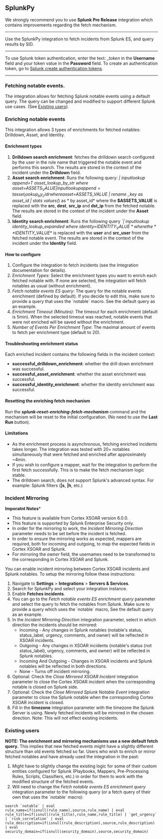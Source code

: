 ## SplunkPy
We strongly recommend you to use **Splunk Pre Release** integration which contains improvements regarding the fetch mechanism.   
***

Use the SplunkPy integration to fetch incidents from Splunk ES, and query results by SID.
***

To use Splunk token authentication, enter the text: *_token* in the **Username** field and your token value in the **Password** field.
To create an authentication token, go to [Splunk create authentication tokens](https://docs.splunk.com/Documentation/SplunkCloud/8.1.2101/Security/CreateAuthTokens).
***

### Fetching notable events.
The integration allows for fetching Splunk notable events using a default query. The query can be changed and modified to support different Splunk use cases. (See [Existing users](#existing-users)).

### Enriching notable events
This integration allows 3 types of enrichments for fetched notables: Drilldown, Asset, and Identity.

#### Enrichment types
1. **Drilldown search enrichment**: fetches the drilldown search configured by the user in the rule name that triggered the notable event and performs this search. The results are stored in the context of the incident under the **Drilldown** field.
2. **Asset search enrichment**: Runs the following query:
*| inputlookup append=T asset_lookup_by_str where asset=$ASSETS_VALUE | inputlookup append=t asset_lookup_by_cidr where asset=$ASSETS_VALUE | rename _key as asset_id | stats values(*) as * by asset_id*
where the **$ASSETS_VALUE** is replaced with the **src**, **dest**, **src_ip** and **dst_ip** from the fetched notable. The results are stored in the context of the incident under the **Asset** field.
3. **Identity search enrichment**: Runs the following query
*`| inputlookup identity_lookup_expanded where identity=$IDENTITY_VALUE*
where the **$IDENTITY_VALUE** is replaced with the **user** and **src_user** from the fetched notable event. The results are stored in the context of the incident under the **Identity** field.

#### How to configure
1. Configure the integration to fetch incidents (see the Integration documentation for details).
2. *Enrichment Types*: Select the enrichment types you want to enrich each fetched notable with. If none are selected, the integration will fetch notables as usual (without enrichment).
3. *Fetch notable events ES query*: The query for the notable events enrichment (defined by default). If you decide to edit this, make sure to provide a query that uses the \`notable\` macro. See the default query as an example.  
4. *Enrichment Timeout (Minutes)*:  The timeout for each enrichment (default is 5min). When the selected timeout was reached, notable events that were not enriched will be saved without the enrichment.
5. *Number of Events Per Enrichment Type*: The maximal amount of events to fetch per enrichment type (default to 20).

#### Troubleshooting enrichment status
Each enriched incident contains the following fields in the incident context:
- **successful_drilldown_enrichment**: whether the drill down enrichment was successful.
- **successful_asset_enrichment**: whether the asset enrichment was successful.
- **successful_identity_enrichment**: whether the identity enrichment was successful.

#### Resetting the enriching fetch mechanism
Run the ***splunk-reset-enriching-fetch-mechanism*** command and the mechanism will be reset to the initial configuration. (No need to use the **Last Run** button).

#### Limitations
- As the enrichment process is asynchronous, fetching enriched incidents takes longer. The integration was tested with 20+ notables simultaneously that were fetched and enriched after approximately ~4min.
- If you wish to configure a mapper, wait for the integration to perform the first fetch successfully. This is to make the fetch mechanism logic stable.
- The drilldown search, does not support Splunk's advanced syntax. For example: Splunk filters (**|s**, **|h**, etc.)  

### Incident Mirroring
**Imporatnt Notes*** 
 - This feature is available from Cortex XSOAR version 6.0.0.
 - This feature is supported by Splunk Enterprise Security only.
 - In order for the mirroring to work, the *Incident Mirroring Direction* parameter needs to be set before the incident is fetched.
 - In order to ensure the mirroring works as expected, mappers are required, both for incoming and outgoing, to map the expected fields in Cortex XSOAR and Splunk. 
 - For mirroring the *owner* field, the usernames need to be transformed to the corresponding in Cortex XSOAR and Splunk.
 
You can enable incident mirroring between Cortex XSOAR incidents and Splunk notables.
To setup the mirroring follow these instructions:
1. Navigate to __Settings__ > __Integrations__ > __Servers & Services__.
2. Search for SplunkPy and select your integration instance.
3. Enable **Fetches incidents**.
4. You can go to the *Fetch notable events ES enrichment query* parameter and select the query to fetch the notables from Splunk. Make sure to provide a query which uses the \`notable\` macro, See the default query as an example.
4. In the *Incident Mirroring Direction* integration parameter, select in which direction the incidents should be mirrored:
    - Incoming - Any changes in Splunk notables (notable's status, status_label, urgency, comments, and owner) will be reflected in XSOAR incidents.
    - Outgoing - Any changes in XSOAR incidents (notable's status (not status_label), urgency, comments, and owner) will be reflected in Splunk notables.
    - Incoming And Outgoing - Changes in XSOAR incidents and Splunk notables will be reflected in both directions.
    - None - Turns off incident mirroring.
5. Optional: Check the *Close Mirrored XSOAR Incident* integration parameter to close the Cortex XSOAR incident when the corresponding notable is closed on Splunk side.
6. Optional: Check the *Close Mirrored Splunk Notable Event* integration parameter to close the Splunk notable when the corresponding Cortex XSOAR incident is closed.
7. Fill in the **timezone** integration parameter with the timezone the Splunk Server is using.
Newly fetched incidents will be mirrored in the chosen direction.
Note: This will not effect existing incidents.

### Existing users
**NOTE: The enrichment and mirroring mechanisms use a new default fetch query.** 
This implies that new fetched events might have a slightly different structure than old events fetched so far.
Users who wish to enrich or mirror fetched notables and have already used the integration in the past:
1. Might have to slightly change the existing logic for some of their custom entities configured for Splunk (Playbooks, Mappers, Pre-Processing Rules, Scripts, Classifiers, etc.) in order for them to work with the modified structure of the fetched events. 
2. Will need to change the *Fetch notable events ES enrichment query* integration parameter to the following query (or a fetch query of their own that uses the \`notable\` macro): 

```
search `notable` | eval rule_name=if(isnull(rule_name),source,rule_name) | eval rule_title=if(isnull(rule_title),rule_name,rule_title) | `get_urgency` | `risk_correlation` | eval rule_description=if(isnull(rule_description),source,rule_description) | eval security_domain=if(isnull(security_domain),source,security_domain)
```
